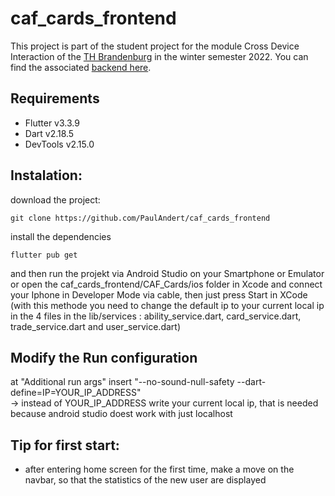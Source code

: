 # caf_cards_frontend

This project is part of the student project for the module Cross Device Interaction of the [TH Brandenburg](https://www.th-brandenburg.de/startseite/) in the winter semester 2022. You can find the associated [backend here](https://github.com/kekolyt/caf_cards_backend).


## Requirements
- Flutter v3.3.9
- Dart v2.18.5
- DevTools v2.15.0


## Instalation:

download the project:
```console
git clone https://github.com/PaulAndert/caf_cards_frontend
```

install the dependencies
```console
flutter pub get
```

and then run the projekt via Android Studio on your Smartphone or Emulator  
or open the caf_cards_frontend/CAF_Cards/ios folder in Xcode and connect your Iphone in Developer Mode via cable, then just press Start in XCode (with this methode you need to change the default ip to your current local ip in the 4 files in the lib/services : ability_service.dart, card_service.dart, trade_service.dart and user_service.dart)

## Modify the Run configuration
at "Additional run args" insert "--no-sound-null-safety --dart-define=IP=YOUR_IP_ADDRESS"  
-> instead of YOUR_IP_ADDRESS write your current local ip, that is needed because android studio doest work with just localhost 

## Tip for first start:
- after entering home screen for the first time, make a move on the navbar, so that the statistics of the new user are displayed

